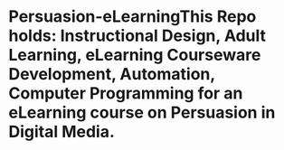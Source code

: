 # Persuasion-eLearningThis Repo holds: Instructional Design, Adult Learning, eLearning Courseware Development, Automation, Computer Programming for an eLearning course on Persuasion in Digital Media. 

